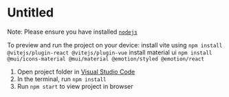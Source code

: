 # Untitled

Note: Please ensure you have installed <code><a href="https://nodejs.org/en/download/">nodejs</a></code>

To preview and run the project on your device:
install vite using `npm install @vitejs/plugin-react @vitejs/plugin-vue`
install material ui `npm install @mui/icons-material @mui/material @emotion/styled @emotion/react`

1. Open project folder in <a href="https://code.visualstudio.com/download">Visual Studio Code</a>
2. In the terminal, run `npm install`
3. Run `npm start` to view project in browser

